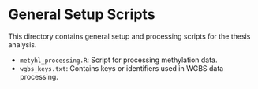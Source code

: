 # General Setup Scripts

This directory contains general setup and processing scripts for the thesis analysis.

- `metyhl_processing.R`: Script for processing methylation data.
- `wgbs_keys.txt`: Contains keys or identifiers used in WGBS data processing. 